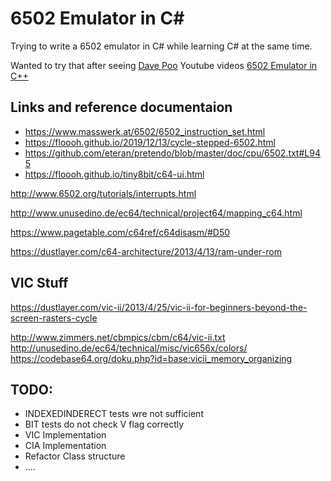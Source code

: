 

# 6502 Emulator in C#

Trying to write a 6502 emulator in C# while learning C# at the same time.

Wanted to try that after seeing  [Dave Poo](https://www.youtube.com/c/DavePoo) Youtube videos [6502 Emulator in C++](https://www.youtube.com/playlist?list=PLLwK93hM93Z13TRzPx9JqTIn33feefl37)


## Links and reference documentaion

* https://www.masswerk.at/6502/6502_instruction_set.html
* https://floooh.github.io/2019/12/13/cycle-stepped-6502.html
* https://github.com/eteran/pretendo/blob/master/doc/cpu/6502.txt#L945
* https://floooh.github.io/tiny8bit/c64-ui.html

http://www.6502.org/tutorials/interrupts.html

http://www.unusedino.de/ec64/technical/project64/mapping_c64.html




https://www.pagetable.com/c64ref/c64disasm/#D50

https://dustlayer.com/c64-architecture/2013/4/13/ram-under-rom

## VIC Stuff

https://dustlayer.com/vic-ii/2013/4/25/vic-ii-for-beginners-beyond-the-screen-rasters-cycle

http://www.zimmers.net/cbmpics/cbm/c64/vic-ii.txt
http://unusedino.de/ec64/technical/misc/vic656x/colors/
https://codebase64.org/doku.php?id=base:vicii_memory_organizing


## TODO:
- INDEXEDINDERECT tests wre not sufficient
- BIT tests do not check V flag correctly
- VIC Implementation
- CIA Implementation
- Refactor Class structure
- ....
